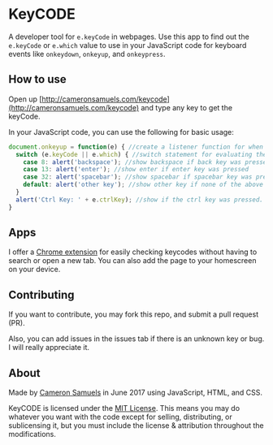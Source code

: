 # KeyCODE
A developer tool for `e.keyCode` in webpages. Use this app to find out the `e.keyCode` or `e.which` value to use in your JavaScript code for keyboard events like `onkeydown`, `onkeyup`, and `onkeypress`.
## How to use
Open up [http://cameronsamuels.com/keycode](http://cameronsamuels.com/keycode) and type any key to get the keyCode.

In your JavaScript code, you can use the following for basic usage:
```javascript
document.onkeyup = function(e) { //create a listener function for when a key is lifted up
  switch (e.keyCode || e.which) { //switch statement for evaluating the keyCode
    case 8: alert('backspace'); //show backspace if back key was pressed
    case 13: alert('enter'); //show enter if enter key was pressed
    case 32: alert('spacebar'); //show spacebar if spacebar key was pressed
    default: alert('other key'); //show other key if none of the above
  }
  alert('Ctrl Key: ' + e.ctrlKey); //show if the ctrl key was pressed. Try other modifiers too
}
```
## Apps
I offer a [Chrome extension](https://goo.gl/eQfc6p) for easily checking keycodes without having to search or open a new tab. You can also add the page to your homescreen on your device.
## Contributing
If you want to contribute, you may fork this repo, and submit a pull request (PR).

Also, you can add issues in the issues tab if there is an unknown key or bug. I will really appreciate it.
## About
Made by [Cameron Samuels](http://cameronsamuels.com) in June 2017 using JavaScript, HTML, and CSS.

KeyCODE is licensed under the [MIT License](LICENSE). This means you may do whatever you want with the code except for selling, distributing, or sublicensing it, but you must include the license & attribution throughout the modifications.
